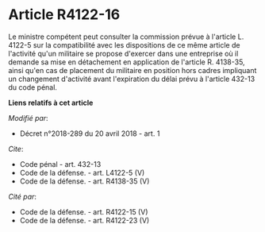 # Article R4122-16

Le ministre compétent peut consulter la commission prévue à l'article L. 4122-5 sur la compatibilité avec les dispositions de
ce même article de l'activité qu'un militaire se propose d'exercer dans une entreprise où il demande sa mise en détachement
en application de l'article R. 4138-35, ainsi qu'en cas de placement du militaire en position hors cadres impliquant un
changement d'activité avant l'expiration du délai prévu à l'article 432-13 du code pénal.

**Liens relatifs à cet article**

_Modifié par_:

  - Décret n°2018-289 du 20 avril 2018 - art. 1

_Cite_:

  - Code pénal - art. 432-13
  - Code de la défense. - art. L4122-5 (V)
  - Code de la défense. - art. R4138-35 (V)

_Cité par_:

  - Code de la défense. - art. R4122-15 (V)
  - Code de la défense. - art. R4122-23 (V)
